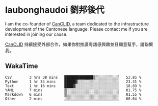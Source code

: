 # laubonghaudoi 劉邦後代

I am the co-founder of [CanCLID](https://github.com/CanCLID), a team dedicated to the infrastructure development of the Cantonese language. Please contact me if you are interested in joining our cause.

[CanCLID](https://github.com/CanCLID) 持續接受外部合作，如果你對推廣粵語感興趣並且願意幫手，請聯繫我。


## WakaTime

<!--START_SECTION:waka-->

```text
CSV        3 hrs 38 mins   █████████████▒░░░░░░░░░░░   53.85 %
Python     1 hr 34 mins    █████▓░░░░░░░░░░░░░░░░░░░   23.31 %
Text       1 hr 16 mins    ████▓░░░░░░░░░░░░░░░░░░░░   18.89 %
YAML       7 mins          ▒░░░░░░░░░░░░░░░░░░░░░░░░   01.75 %
Markdown   6 mins          ▒░░░░░░░░░░░░░░░░░░░░░░░░   01.55 %
Other      2 mins          ░░░░░░░░░░░░░░░░░░░░░░░░░   00.64 %
```

<!--END_SECTION:waka-->
